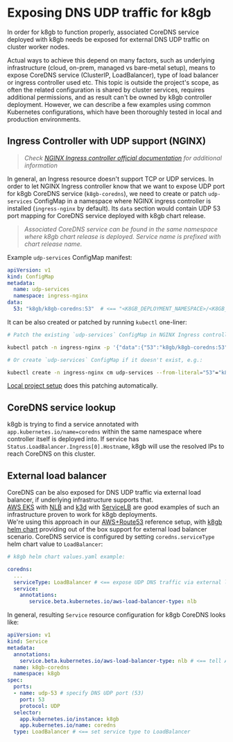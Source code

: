 # Exposing DNS UDP traffic for k8gb

In order for k8gb to function properly, associated CoreDNS service deployed with k8gb needs be exposed for external DNS UDP traffic on cluster worker nodes.

Actual ways to achieve this depend on many factors, such as underlying infrastructure (cloud, on-prem, managed vs bare-metal setup), means to expose CoreDNS service (ClusterIP, LoadBalancer),
type of load balancer or ingress controller used etc.
This topic is outside the project's scope, as often the related configuration is shared by cluster services, requires additional permissions, and as result can't be owned by k8gb controller deployment.
However, we can describe a few examples using common Kubernetes configurations, which have been thoroughly tested in local and production environments.

## Ingress Controller with UDP support (NGINX)

> *Check [NGINX Ingress controller official documentation](https://kubernetes.github.io/ingress-nginx/user-guide/exposing-tcp-udp-services/) for additional information*

In general, an Ingress resource doesn't support TCP or UDP services. In order to let NGINX Ingress controller know that we want to expose UDP port for k8gb CoreDNS service (`k8gb-coredns`), we need to create or patch `udp-services` ConfigMap in a namespace where NGINX ingress controller is installed (`ingress-nginx` by default).
Its `data` section would contain UDP 53 port mapping for CoreDNS service deployed with k8gb chart release.
> *Associated CoreDNS service can be found in the same namespace where k8gb chart release is deployed. Service name is prefixed with chart release name.*

Example `udp-services` ConfigMap manifest:
```yaml
apiVersion: v1
kind: ConfigMap
metadata:
  name: udp-services
  namespace: ingress-nginx
data:
  53: "k8gb/k8gb-coredns:53"  # <== "<K8GB_DEPLOYMENT_NAMESPACE>/<K8GB_CHART_RELEASE>-coredns"
```

It can be also created or patched by running `kubectl` one-liner:

```sh
# Patch the existing `udp-services` ConfigMap in NGINX Ingress controller namespace:

kubectl patch -n ingress-nginx -p '{"data":{"53":"k8gb/k8gb-coredns:53"}}' --type=merge cm/udp-services

# Or create `udp-services` ConfigMap if it doesn't exist, e.g.:

kubectl create -n ingress-nginx cm udp-services --from-literal="53"="k8gb/k8gb-coredns:53"
```

[Local project setup](./local.md) does this patching automatically.

## CoreDNS service lookup
k8gb is trying to find a service annotated with `app.kubernetes.io/name=coredns` within the same namespace where controller itself is deployed into. If service has `Status.LoadBalancer.Ingress[0].Hostname`, k8gb will use the resolved IPs to reach CoreDNS on this cluster.

## External load balancer

CoreDNS can be also exposed for DNS UDP traffic via external load balancer,
if underlying infrastructure supports that.<br>
[AWS EKS](https://aws.amazon.com/eks) with [NLB](https://docs.aws.amazon.com/eks/latest/userguide/load-balancing.html) and [k3d](https://www.k3d.io) with [ServiceLB](https://rancher.com/docs/k3s/latest/en/networking/#service-load-balancer) are good examples of such an infrastructure proven to work for k8gb deployments.<br>
We're using this approach in our [AWS+Route53](deploy_route53.md) reference setup, with [k8gb helm chart](https://artifacthub.io/packages/helm/k8gb/k8gb) providing out of the box support for external load balancer scenario. CoreDNS service is configured by setting `coredns.serviceType` helm chart value to `LoadBalancer`:
```yaml
# k8gb helm chart values.yaml example:

coredns:
  ...
  serviceType: LoadBalancer # <== expose UDP DNS traffic via external load balancer
  service:
    annotations:
       service.beta.kubernetes.io/aws-load-balancer-type: nlb
```

In general, resulting `Service` resource configuration for k8gb CoreDNS looks like:

```yaml
apiVersion: v1
kind: Service
metadata:
  annotations:
    service.beta.kubernetes.io/aws-load-balancer-type: nlb # <== tell AWS to use NLB load balancer
  name: k8gb-coredns
  namespace: k8gb
spec:
  ports:
  - name: udp-53 # specify DNS UDP port (53)
    port: 53
    protocol: UDP
  selector:
    app.kubernetes.io/instance: k8gb
    app.kubernetes.io/name: coredns
  type: LoadBalancer # <== set service type to LoadBalancer
```
